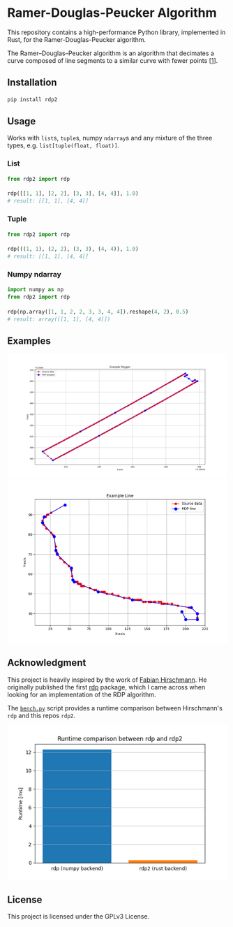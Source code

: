 # Ramer-Douglas-Peucker Algorithm

This repository contains a high-performance Python library, implemented in Rust, for the Ramer-Douglas-Peucker algorithm.

The Ramer–Douglas–Peucker algorithm is an algorithm that decimates a curve composed of line segments to a similar curve with fewer points [[1](https://en.wikipedia.org/wiki/Ramer%E2%80%93Douglas%E2%80%93Peucker_algorithm)].


## Installation
```sh
pip install rdp2
```

## Usage
Works with `list`s, `tuple`s, numpy `ndarray`s and any mixture of the three types, e.g. `list[tuple(float, float)]`. 

### List
```py
from rdp2 import rdp

rdp([[1, 1], [2, 2], [3, 3], [4, 4]], 1.0)
# result: [[1, 1], [4, 4]]
```

### Tuple
```py
from rdp2 import rdp

rdp(((1, 1), (2, 2), (3, 3), (4, 4)), 1.0)
# result: [[1, 1], [4, 4]]
```

### Numpy ndarray
```py
import numpy as np
from rdp2 import rdp

rdp(np.array([1, 1, 2, 2, 3, 3, 4, 4]).reshape(4, 2), 0.5)
# result: array([[1, 1], [4, 4]])
```

## Examples
![Example Polygon with rdp](img/example_1.png "Example Polygon with rdp")
![Example line with rdp](img/example_2.png "Example line with rdp")

## Acknowledgment 
This project is heavily inspired by the work of [Fabian Hirschmann](https://github.com/fhirschmann). He originally published the first [rdp](https://github.com/fhirschmann/rdp) package, which I came across when looking for an implementation of the RDP algorithm. 

The [`bench.py`](./python/bench.py) script provides a runtime comparison between Hirschmann's `rdp` and this repos `rdp2`.

![Runtime comparison between rdp and rdp2](img/runtime.png "Runtime comparison between rdp and rdp2")


## License
This project is licensed under the GPLv3 License.